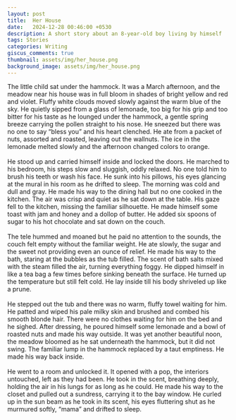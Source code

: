 ```yaml
---
layout: post
title:  Her House
date:   2024-12-28 00:46:00 +0530
description: A short story about an 8-year-old boy living by himself
tags: Stories
categories: Writing
giscus_comments: true
thumbnail: assets/img/her_house.png
background_image: assets/img/her_house.png
---
```


<div class="side-banner-wrapper" {% if page.background_image %} data-bg="{{ page.background_image | relative_url }}"{% endif %}>
The little child sat under the hammock. It was a March afternoon, and the meadow near his house was in full bloom in shades of bright yellow and red and violet. Fluffy white clouds moved slowly against the warm blue of the sky. He quietly sipped from a glass of lemonade, too big for his grip and too bitter for his taste as he lounged under the hammock, a gentle spring breeze carrying the pollen straight to his nose. He sneezed but there was no one to say “bless you” and his heart clenched. He ate from a packet of nuts, assorted and roasted, leaving out the wallnuts. The ice in the lemonade melted slowly and the afternoon changed colors to orange.
<br>
<br>
He stood up and carried himself inside and locked the doors. He marched to his bedroom, his steps slow and sluggish, oddly relaxed. No one told him to brush his teeth or wash his face. He sunk into his pillows, his eyes glancing at the mural in his room as he drifted to sleep. The morning was cold and dull and gray. He made his way to the dining hall but no one cooked in the kitchen. The air was crisp and quiet as he sat down at the table. His gaze fell to the kitchen, missing the familiar silhouette. He made himself some toast with jam and honey and a dollop of butter. He added six spoons of sugar to his hot chocolate and sat down on the couch.
<br>
<br>
The tele hummed and moaned but he paid no attention to the sounds, the couch felt empty without the familiar weight. He ate slowly, the sugar and the sweet not providing even an ounce of relief. He made his way to the bath, staring at the bubbles as the tub filled. The scent of bath salts mixed with the steam filled the air, turning everything foggy. He dipped himself in like a tea bag a few times before sinking beneath the surface. He turned up the temperature but still felt cold. He lay inside till his body shriveled up like a prune. 
<br>
<br>
He stepped out the tub and there was no warm, fluffy towel waiting for him. He patted and wiped his pale milky skin and brushed and combed his smooth blonde hair. There were no clothes waiting for him on the bed and he sighed. After dressing, he poured himself some lemonade and a bowl of roasted nuts and made his way outside. It was yet another beautiful noon, the meadow bloomed as he sat underneath the hammock, but it did not swing. The familiar lump in the hammock replaced by a taut emptiness. He made his way back inside.
<br>
<br>
He went to a room and unlocked it. It opened with a pop, the interiors untouched, left as they had been. He took in the scent, breathing deeply, holding the air in his lungs for as long as he could. He made his way to the closet and pulled out a sundress, carrying it to the bay window. He curled up in the sun beam as he took in its scent, his eyes fluttering shut as he murmured softly, “mama” and drifted to sleep.
</div>